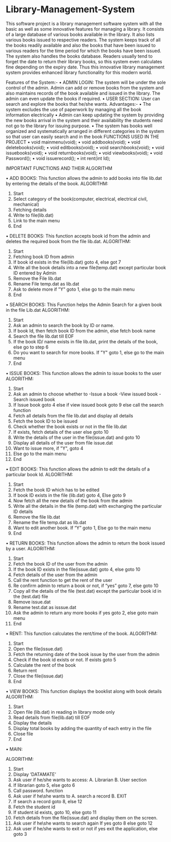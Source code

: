 # Library-Management-System
This software project is a library management software system with all the basic as well as some innovative features for managing a library. It consists of a large database of various books available in the library. It also lists various books issued to respective readers. The system keeps track of all the books readily available and also the books that have been issued to various readers for the time period for which the books have been issued. The system also handles the books database. Readers usually tend to forget the date to return their library books, so this system even calculates fine depending on the expiry date. Thus this innovative library management system provides enhanced library functionality for this modern world.

Features of the System:-
• ADMIN LOGIN:
The system will be under the sole control of the admin. Admin can add or remove books from the system and also maintains records of the book available and issued in the library. The admin can even update the books if required.
• USER SECTION: 
User can search and explore the books that he/she wants.
Advantages:-
• The system excludes the use of paperwork by managing all the book information electrically
• Admin can keep updating the system by providing the new books arrival in the system and their availability the students need not go to the library for issuing purpose.
• The system has books well organized and systematically arranged in different categories in the system so that user can easily search and in the book
FUNCTIONS USED IN THE PROJECT
•	void mainmenu(void);
•	void addbooks(void);
•	void deletebooks(void);
•	void editbooks(void);
•	void searchbooks(void);
•	void issuebooks(void);
•	void returnbooks(void);
•	void viewbooks(void);
•	void Password();
•	void issuerecord();
•	int rent(int Id);

 
IMPORTANT FUNCTIONS AND THEIR ALGORITHM

• ADD BOOKS: 
This function allows the admin to add books into file lib.dat by entering the details of the book.
ALGORITHM:
1. Start
2. Select category of the book(computer, electrical, electrical civil, mechanical)
3. Fetching details
4. Write to file(lib.dat)
5. Link to the main menu
6. End

• DELETE BOOKS:
This function accepts book id from the admin and deletes the required book from the file lib.dat.
ALGORITHM:
1. Start
2. Fetching book ID from admin
3. If book id exists in the file(lib.dat) goto 4, else got 7
4. Write all the book details into a new file(temp.dat) except particular book ID entered by Admin
5. Remove the File lib.dat
6. Rename File temp.dat as lib.dat
7. Ask to delete more if "Y" goto 1, else go to the main menu
8. End

• SEARCH BOOKS:
This Function helps the Admin Search for a given book in the file Lib.dat
ALGORITHM:
1. Start
2. Ask an admin to search the book by ID or name.
3. If book Id, then fetch book ID from the admin, else fetch book name
4. Search the file lib.dat till EOF
5. If the book ID/ name exists in file lib.dat, print the details of the book, 
else go to step 6
6. Do you want to search for more books. If "Y" goto 1, else go to the main menu
7. End

• ISSUE BOOKS:
This function allows the admin to issue books to the user 
ALGORITHM:
1. Start
2. Ask an admin to choose whether to
           -Issue a book
           -View issued book
           -Search issued book
3. If Issue book goto 4
      else if view issued book goto 9
      else call the search function
 4. Fetch all details from the file lib.dat and display all details
 5. Fetch the book ID to be issued
 6. Check whether the book exists or not in the file lib.dat
 7.  If exists, fetch details of the user else goto 10
 8.  Write the details of the user in the file(issue.dat) and goto 10
 9.  Display all details of the user from file issue.dat
10. Want to issue more, if "Y", goto 4
11. Else go to the main menu
12. End


• EDIT BOOKS:
 This function allows the admin to edit the details of a particular book Id.
ALGORITHM:
1. Start
2. Fetch the book ID which has to be edited
3. If book ID exists in the file (lib.dat) goto 4,  Else goto 9
4. Now fetch all the new details of the book from the admin
5. Write all the details in the file (temp.dat) with exchanging the particular ID details
6. Remove the file lib.dat
7. Rename the file temp.dat as lib.dat
8. Want to edit another book. If “Y” goto 1, Else go to the main menu
9. End

• RETURN BOOKS:
This function allows the admin to return the book issued by a user.
ALGORITHM:
1.	Start
2.	Fetch the book ID of the user from the admin
3.	If the book ID exists in the file(issue.dat) goto 4, else goto 10
4.	Fetch details of the user from the admin
5.	Call the rent function to get the rent of the user
6.	Re confirm admin to return a book or not, if “yes” goto 7, else goto 10
7.	Copy all the details of the file (test.dat) except the particular book id in the (test.dat) file
8.	Remove issue.dat
9.	Rename test.dat as isssue.dat
10.	Ask the admin to return any more books if yes goto 2, else goto main menu
11.	End

• RENT: 
This function calculates the rent/time of the book.
ALGORITHM:
1.	Start
2.	Open the file(issue.dat)
3.	Fetch the returning date of the book issue by the user from the admin
4.	Check if the book id exists or not. If exists goto 5
5.	Calculate the rent of the book
6.	Return rent
7.	Close the file(issue.dat)
8.	End

• VIEW BOOKS:
 This function displays the booklist along with book details
ALGORITHM:
1.	Start
2.	Open file (lib.dat) in reading in library mode only
3.	Read details from file(lib.dat) till EOF
4.	Display the details
5.	Display total books by adding the quantity of each entry in the file
6.	Close file
7.	End

•	MAIN:
 
ALGORITHM:
1.	Start
2.	Display ‘DATAMATE’
3.	Ask user if he/she wants to access: 
                                                         A. Librarian
                                                         B. User section
4.	If librarian goto 5, else goto 6
5.	Call password. function
6.	Ask user if he\she wants to
                                             A. search a record
                                             B. EXIT
7.	If search  a record goto 8, else 12
8.	Fetch the student id
9.	If student id exists, goto 10, else goto 11
10.	Fetch details from the file(issue.dat) and display them on the screen.
11.	Ask user if he\she wants to search again
If yes goto 8 else goto 12
12.	Ask user if he/she wants to exit or not if yes exit the application, else goto 3

